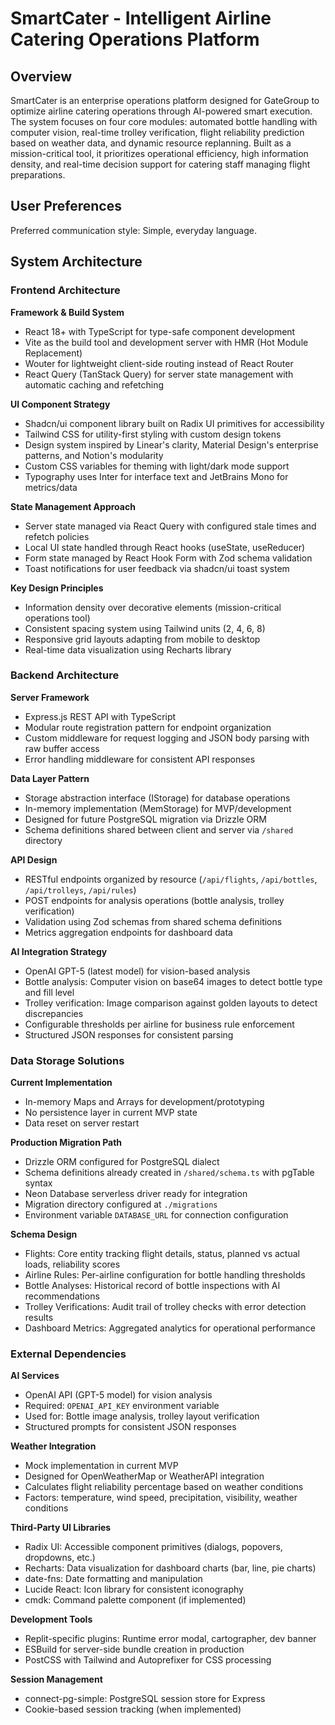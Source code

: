# SmartCater - Intelligent Airline Catering Operations Platform

## Overview

SmartCater is an enterprise operations platform designed for GateGroup to optimize airline catering operations through AI-powered smart execution. The system focuses on four core modules: automated bottle handling with computer vision, real-time trolley verification, flight reliability prediction based on weather data, and dynamic resource replanning. Built as a mission-critical tool, it prioritizes operational efficiency, high information density, and real-time decision support for catering staff managing flight preparations.

## User Preferences

Preferred communication style: Simple, everyday language.

## System Architecture

### Frontend Architecture

**Framework & Build System**
- React 18+ with TypeScript for type-safe component development
- Vite as the build tool and development server with HMR (Hot Module Replacement)
- Wouter for lightweight client-side routing instead of React Router
- React Query (TanStack Query) for server state management with automatic caching and refetching

**UI Component Strategy**
- Shadcn/ui component library built on Radix UI primitives for accessibility
- Tailwind CSS for utility-first styling with custom design tokens
- Design system inspired by Linear's clarity, Material Design's enterprise patterns, and Notion's modularity
- Custom CSS variables for theming with light/dark mode support
- Typography uses Inter for interface text and JetBrains Mono for metrics/data

**State Management Approach**
- Server state managed via React Query with configured stale times and refetch policies
- Local UI state handled through React hooks (useState, useReducer)
- Form state managed by React Hook Form with Zod schema validation
- Toast notifications for user feedback via shadcn/ui toast system

**Key Design Principles**
- Information density over decorative elements (mission-critical operations tool)
- Consistent spacing system using Tailwind units (2, 4, 6, 8)
- Responsive grid layouts adapting from mobile to desktop
- Real-time data visualization using Recharts library

### Backend Architecture

**Server Framework**
- Express.js REST API with TypeScript
- Modular route registration pattern for endpoint organization
- Custom middleware for request logging and JSON body parsing with raw buffer access
- Error handling middleware for consistent API responses

**Data Layer Pattern**
- Storage abstraction interface (IStorage) for database operations
- In-memory implementation (MemStorage) for MVP/development
- Designed for future PostgreSQL migration via Drizzle ORM
- Schema definitions shared between client and server via `/shared` directory

**API Design**
- RESTful endpoints organized by resource (`/api/flights`, `/api/bottles`, `/api/trolleys`, `/api/rules`)
- POST endpoints for analysis operations (bottle analysis, trolley verification)
- Validation using Zod schemas from shared schema definitions
- Metrics aggregation endpoints for dashboard data

**AI Integration Strategy**
- OpenAI GPT-5 (latest model) for vision-based analysis
- Bottle analysis: Computer vision on base64 images to detect bottle type and fill level
- Trolley verification: Image comparison against golden layouts to detect discrepancies
- Configurable thresholds per airline for business rule enforcement
- Structured JSON responses for consistent parsing

### Data Storage Solutions

**Current Implementation**
- In-memory Maps and Arrays for development/prototyping
- No persistence layer in current MVP state
- Data reset on server restart

**Production Migration Path**
- Drizzle ORM configured for PostgreSQL dialect
- Schema definitions already created in `/shared/schema.ts` with pgTable syntax
- Neon Database serverless driver ready for integration
- Migration directory configured at `./migrations`
- Environment variable `DATABASE_URL` for connection configuration

**Schema Design**
- Flights: Core entity tracking flight details, status, planned vs actual loads, reliability scores
- Airline Rules: Per-airline configuration for bottle handling thresholds
- Bottle Analyses: Historical record of bottle inspections with AI recommendations
- Trolley Verifications: Audit trail of trolley checks with error detection results
- Dashboard Metrics: Aggregated analytics for operational performance

### External Dependencies

**AI Services**
- OpenAI API (GPT-5 model) for vision analysis
- Required: `OPENAI_API_KEY` environment variable
- Used for: Bottle image analysis, trolley layout verification
- Structured prompts for consistent JSON responses

**Weather Integration**
- Mock implementation in current MVP
- Designed for OpenWeatherMap or WeatherAPI integration
- Calculates flight reliability percentage based on weather conditions
- Factors: temperature, wind speed, precipitation, visibility, weather conditions

**Third-Party UI Libraries**
- Radix UI: Accessible component primitives (dialogs, popovers, dropdowns, etc.)
- Recharts: Data visualization for dashboard charts (bar, line, pie charts)
- date-fns: Date formatting and manipulation
- Lucide React: Icon library for consistent iconography
- cmdk: Command palette component (if implemented)

**Development Tools**
- Replit-specific plugins: Runtime error modal, cartographer, dev banner
- ESBuild for server-side bundle creation in production
- PostCSS with Tailwind and Autoprefixer for CSS processing

**Session Management**
- connect-pg-simple: PostgreSQL session store for Express
- Cookie-based session tracking (when implemented)